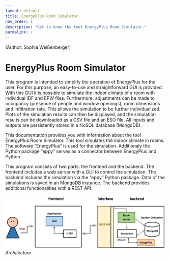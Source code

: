 ```yaml
---
layout: default
title: EnergyPlus Room Simulator
nav_order: 1
description: "Get to know the tool EnergyPlus Room Simulator."
permalink: /
---
```


(Author: Sophia Weißenberger) 
# EnergyPlus Room Simulator

This program is intended to simplify the operation of EnergyPlus for the user. For this purpose, an easy-to-use and straightforward GUI is provided. With this GUI it is possible to simulate the indoor climate of a room with individual IDF and EPW files. Furthermore, adjustments can be made to occupancy (presence of people and window openings), room dimensions and infiltration rate. This allows the simulation to be further individualized. Plots of the simulation results can then be displayed, and the simulation results can be downloaded as a CSV file and an ESO file. All inputs and outputs are persistently stored in a NoSQL database (MongoDB).

This documentation provides you with information about the tool EnergyPlus Room Simulator. This tool simulates the indoor climate in rooms. The software “EnergyPlus” is used for the simulation. Additionaly the Python package “eppy” serves as a connector between EnergyPlus and Python.

This program consists of two parts: the frontend and the backend. The frontend includes a web server with a GUI to control the simulation. The backend includes the simulation via the “eppy” Python package. Data of the simulations is saved in an MongoDB instance. The backend provides additional functionalities with a REST API.

![Architecture](images/Architecture.jpg)
*Architecture*
